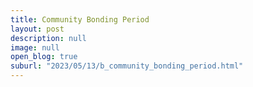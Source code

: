 ```yaml
---
title: Community Bonding Period
layout: post
description: null
image: null
open_blog: true
suburl: "2023/05/13/b_community_bonding_period.html"
---
```



